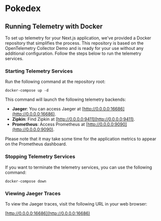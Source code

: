 # Pokedex

## Running Telemetry with Docker

To set up telemetry for your Next.js application, we've provided a Docker repository that simplifies the process. This repository is based on the OpenTelemetry Collector Demo and is ready for your use without any additional configuration. Follow the steps below to run the telemetry services.

### Starting Telemetry Services

Run the following command at the repository root:

```shell
docker-compose up -d
```

This command will launch the following telemetry backends:

- **Jaeger**: You can access Jaeger at [http://0.0.0.0:16686](http://0.0.0.0:16686).
- **Zipkin**: Find Zipkin at [http://0.0.0.0:9411](http://0.0.0.0:9411).
- **Prometheus**: Access Prometheus at [http://0.0.0.0:9090](http://0.0.0.0:9090).

Please note that it may take some time for the application metrics to appear on the Prometheus dashboard.

### Stopping Telemetry Services

If you want to terminate the telemetry services, you can use the following command:

```shell
docker-compose down
```

### Viewing Jaeger Traces

To view the Jaeger traces, visit the following URL in your web browser:

[http://0.0.0.0:16686](http://0.0.0.0:16686)

